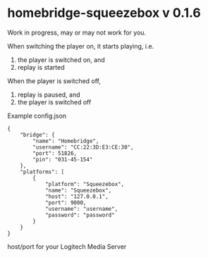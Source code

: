 # homebridge-squeezebox v 0.1.6

Work in progress, may or may not work for you.

When switching the player on, it starts playing, i.e. 

1. the player is switched on, and
2. replay is started

When the player is switched off,

1. replay is paused, and
2. the player is switched off


Example config.json

```
{
	"bridge": {
		"name": "Homebridge",
		"username": "CC:22:3D:E3:CE:30",
		"port": 51826,
		"pin": "031-45-154"
	},
	"platforms": [
		{
			"platform": "Squeezebox",
			"name": "Squeezebox",
			"host": "127.0.0.1",
			"port": 9000,
			"username": "username",
			"password": "password"
		}
	}
}
```

host/port for your Logitech Media Server

